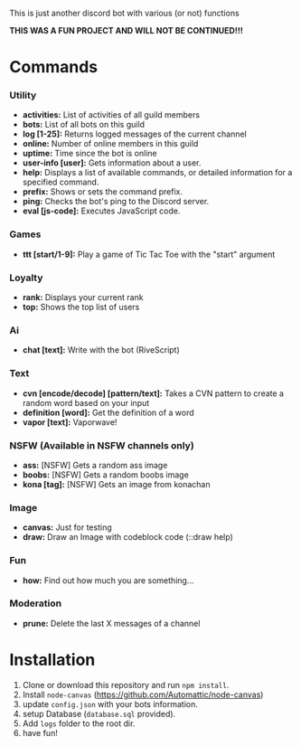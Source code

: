 This is just another discord bot with various (or not) functions

**THIS WAS A FUN PROJECT AND WILL NOT BE CONTINUED!!!**

# Commands

### Utility

- **activities:** List of activities of all guild members
- **bots:** List of all bots on this guild
- **log [1-25]:** Returns logged messages of the current channel
- **online:** Number of online members in this guild
- **uptime:** Time since the bot is online
- **user-info [user]:** Gets information about a user.
- **help:** Displays a list of available commands, or detailed information for a specified command.
- **prefix:** Shows or sets the command prefix.
- **ping:** Checks the bot's ping to the Discord server.
- **eval [js-code]:** Executes JavaScript code.

### Games

- **ttt [start/1-9]:** Play a game of Tic Tac Toe with the "start" argument

### Loyalty

- **rank:** Displays your current rank
- **top:** Shows the top list of users

### Ai

- **chat [text]:** Write with the bot (RiveScript)

### Text

- **cvn [encode/decode] [pattern/text]:** Takes a CVN pattern to create a random word based on your input
- **definition [word]:** Get the definition of a word
- **vapor [text]:** Vaporwave!

### NSFW (Available in NSFW channels only)

- **ass:** [NSFW] Gets a random ass image
- **boobs:** [NSFW] Gets a random boobs image
- **kona [tag]:** [NSFW] Gets an image from konachan

### Image

- **canvas:** Just for testing
- **draw:** Draw an Image with codeblock code (::draw help)

### Fun

- **how:** Find out how much you are something...

### Moderation

- **prune:** Delete the last X messages of a channel

# Installation

1. Clone or download this repository and run `npm install`.
2. Install `node-canvas` (https://github.com/Automattic/node-canvas)
3. update `config.json` with your bots information.
4. setup Database (`database.sql` provided).
5. Add `logs` folder to the root dir. 
6. have fun!